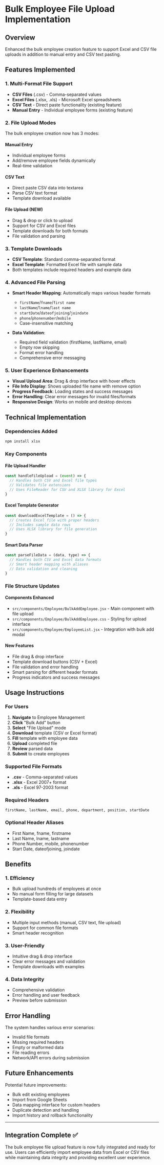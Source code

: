 # Bulk Employee File Upload Implementation

## Overview
Enhanced the bulk employee creation feature to support Excel and CSV file uploads in addition to manual entry and CSV text pasting.

## Features Implemented

### 1. **Multi-Format File Support**
- **CSV Files** (.csv) - Comma-separated values
- **Excel Files** (.xlsx, .xls) - Microsoft Excel spreadsheets
- **CSV Text** - Direct paste functionality (existing feature)
- **Manual Entry** - Individual employee forms (existing feature)

### 2. **File Upload Modes**
The bulk employee creation now has 3 modes:

#### Manual Entry
- Individual employee forms
- Add/remove employee fields dynamically
- Real-time validation

#### CSV Text  
- Direct paste CSV data into textarea
- Parse CSV text format
- Template download available

#### File Upload (NEW)
- Drag & drop or click to upload
- Support for CSV and Excel files
- Template downloads for both formats
- File validation and parsing

### 3. **Template Downloads**
- **CSV Template**: Standard comma-separated format
- **Excel Template**: Formatted Excel file with sample data
- Both templates include required headers and example data

### 4. **Advanced File Parsing**
- **Smart Header Mapping**: Automatically maps various header formats
  - `firstName`/`fname`/`first name`
  - `lastName`/`lname`/`last name`
  - `startDate`/`dateofjoining`/`joindate`
  - `phone`/`phonenumber`/`mobile`
  - Case-insensitive matching

- **Data Validation**:
  - Required field validation (firstName, lastName, email)
  - Empty row skipping
  - Format error handling
  - Comprehensive error messaging

### 5. **User Experience Enhancements**
- **Visual Upload Area**: Drag & drop interface with hover effects
- **File Info Display**: Shows uploaded file name with remove option
- **Progress Feedback**: Loading states and success messages
- **Error Handling**: Clear error messages for invalid files/formats
- **Responsive Design**: Works on mobile and desktop devices

## Technical Implementation

### Dependencies Added
```bash
npm install xlsx
```

### Key Components

#### File Upload Handler
```javascript
const handleFileUpload = (event) => {
  // Handles both CSV and Excel file types
  // Validates file extensions
  // Uses FileReader for CSV and XLSX library for Excel
}
```

#### Excel Template Generator
```javascript
const downloadExcelTemplate = () => {
  // Creates Excel file with proper headers
  // Includes sample data rows
  // Uses XLSX library for file generation
}
```

#### Smart Data Parser
```javascript
const parseFileData = (data, type) => {
  // Handles both CSV and Excel data formats
  // Smart header mapping with aliases
  // Data validation and cleaning
}
```

### File Structure Updates

#### Components Enhanced
- `src/components/Employee/BulkAddEmployee.jsx` - Main component with file upload
- `src/components/Employee/BulkAddEmployee.css` - Styling for upload interface
- `src/components/Employee/EmployeeList.jsx` - Integration with bulk add modal

#### New Features
- File drag & drop interface
- Template download buttons (CSV + Excel)
- File validation and error handling
- Smart parsing for different header formats
- Progress indicators and success messages

## Usage Instructions

### For Users
1. **Navigate** to Employee Management
2. **Click** "Bulk Add" button
3. **Select** "File Upload" mode
4. **Download** template (CSV or Excel format)
5. **Fill** template with employee data
6. **Upload** completed file
7. **Review** parsed data
8. **Submit** to create employees

### Supported File Formats
- **.csv** - Comma-separated values
- **.xlsx** - Excel 2007+ format  
- **.xls** - Excel 97-2003 format

### Required Headers
```
firstName, lastName, email, phone, department, position, startDate
```

### Optional Header Aliases
- First Name, fname, firstname
- Last Name, lname, lastname  
- Phone Number, mobile, phonenumber
- Start Date, dateofjoining, joindate

## Benefits

### 1. **Efficiency**
- Bulk upload hundreds of employees at once
- No manual form filling for large datasets
- Template-based data entry

### 2. **Flexibility** 
- Multiple input methods (manual, CSV text, file upload)
- Support for common file formats
- Smart header recognition

### 3. **User-Friendly**
- Intuitive drag & drop interface
- Clear error messages and validation
- Template downloads with examples

### 4. **Data Integrity**
- Comprehensive validation
- Error handling and user feedback
- Preview before submission

## Error Handling

The system handles various error scenarios:
- Invalid file formats
- Missing required headers  
- Empty or malformed data
- File reading errors
- Network/API errors during submission

## Future Enhancements

Potential future improvements:
- Bulk edit existing employees
- Import from Google Sheets
- Data mapping interface for custom headers
- Duplicate detection and handling
- Import history and rollback functionality

---

## Integration Complete ✅

The bulk employee file upload feature is now fully integrated and ready for use. Users can efficiently import employee data from Excel or CSV files while maintaining data integrity and providing excellent user experience.
